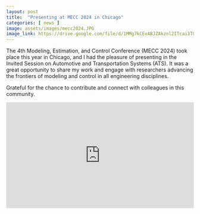 ```yaml
---
layout: post
title:  "Presenting at MECC 2024 in Chicago"
categories: [ news ]
image: assets/images/mecc2024.JPG
image_link: https://drive.google.com/file/d/1MMg7kCEvABJZAkznl2ITcai3TQIIowch/view?usp=sharing
---
```



The 4th Modeling, Estimation, and Control Conference (MECC 2024) took place this year in Chicago, and I had the pleasure of presenting in the Invited Session on Automotive and Transportation Systems (ATS). It was a great opportunity to share my work and engage with researchers advancing the frontiers of modeling and control in all engineering disciplines.

Grateful for the chance to contribute and connect with colleagues in this community.

<div style="position: relative; width: 100%; height: 0; padding-top: 56.25%;">
  <iframe src="https://drive.google.com/file/d/1MMg7kCEvABJZAkznl2ITcai3TQIIowch/preview" 
    style="position: absolute; top: 0; left: 0; width: 100%; height: 100%;" frameborder="0" allow="autoplay; encrypted-media" allowfullscreen>
  </iframe>
  <br>
</div>